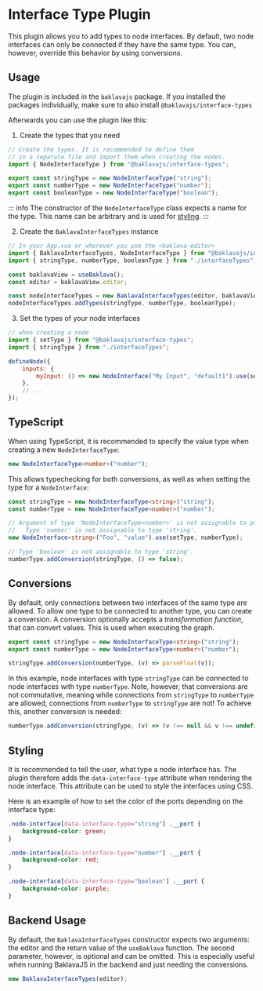 # Interface Type Plugin

This plugin allows you to add types to node interfaces.
By default, two node interfaces can only be connected if they have the same type.
You can, however, override this behavior by using conversions.

## Usage

The plugin is included in the `baklavajs` package.
If you installed the packages individually, make sure to also install `@baklavajs/interface-types`

Afterwards you can use the plugin like this:

1. Create the types that you need

```js
// Create the types. It is recommended to define them
// in a separate file and import them when creating the nodes.
import { NodeInterfaceType } from "@baklavajs/interface-types";

export const stringType = new NodeInterfaceType("string");
export const numberType = new NodeInterfaceType("number");
export const booleanType = new NodeInterfaceType("boolean");
```

::: info
The constructor of the `NodeInterfaceType` class expects a name for the type. This name can be arbitrary and is used for [styling](#styling).
:::

2. Create the `BaklavaInterfaceTypes` instance

```js
// In your App.vue or wherever you use the <baklava-editor>
import { BaklavaInterfaceTypes, NodeInterfaceType } from "@baklavajs/interface-types";
import { stringType, numberType, booleanType } from "./interfaceTypes";

const baklavaView = useBaklava();
const editor = baklavaView.editor;

const nodeInterfaceTypes = new BaklavaInterfaceTypes(editor, baklavaView);
nodeInterfaceTypes.addTypes(stringType, numberType, booleanType);
```

3. Set the types of your node interfaces

```js
// when creating a node
import { setType } from "@baklavajs/interface-types";
import { stringType } from "./interfaceTypes";

defineNode({
    inputs: {
        myInput: () => new NodeInterface("My Input", "default1").use(setType, stringType),
    },
    // ...
});
```

## TypeScript

When using TypeScript, it is recommended to specify the value type when creating a new `NodeInterfaceType`:

```ts
new NodeInterfaceType<number>("number");
```

This allows typechecking for both conversions, as well as when setting the type for a `NodeInterface`:

```ts
const stringType = new NodeInterfaceType<string>("string");
const numberType = new NodeInterfaceType<number>("number");

// Argument of type 'NodeInterfaceType<number>' is not assignable to parameter of type 'NodeInterfaceType<string>'.
//   Type 'number' is not assignable to type 'string'.
new NodeInterface<string>("Foo", "value").use(setType, numberType);

// Type 'boolean' is not assignable to type 'string'.
numberType.addConversion(stringType, () => false);
```

## Conversions

By default, only connections between two interfaces of the same type are allowed.
To allow one type to be connected to another type, you can create a conversion.
A conversion optionally accepts a _transformation function_, that can convert values.
This is used when executing the graph.

```ts
export const stringType = new NodeInterfaceType<string>("string");
export const numberType = new NodeInterfaceType<number>("number");

stringType.addConversion(numberType, (v) => parseFloat(v));
```

In this example, node interfaces with type `stringType` can be connected to node interfaces with type `numberType`.
Note, however, that conversions are not commutative, meaning while connections from `stringType` to `numberType` are allowed, connections from `numberType` to `stringType` are not!
To achieve this, another conversion is needed:

```ts
numberType.addConversion(stringType, (v) => (v !== null && v !== undefined && v.toString()) || "0");
```

## Styling

It is recommended to tell the user, what type a node interface has.
The plugin therefore adds the `data-interface-type` attribute when rendering the node interface.
This attribute can be used to style the interfaces using CSS.

Here is an example of how to set the color of the ports depending on the interface type:

```css
.node-interface[data-interface-type="string"] .__port {
    background-color: green;
}

.node-interface[data-interface-type="number"] .__port {
    background-color: red;
}

.node-interface[data-interface-type="boolean"] .__port {
    background-color: purple;
}
```

## Backend Usage

By default, the `BaklavaInterfaceTypes` constructor expects two arguments: the editor and the return value of the `useBaklava` function.
The second parameter, however, is optional and can be omitted.
This is especially useful when running BaklavaJS in the backend and just needing the conversions.

```js
new BaklavaInterfaceTypes(editor);
```
